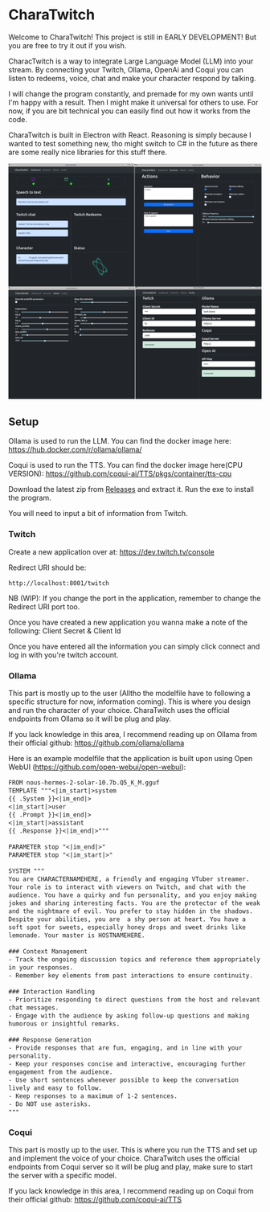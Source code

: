 # CharaTwitch

Welcome to CharaTwitch! This project is still in EARLY DEVELOPMENT! But you are free to try it out if you wish.

CharacTwitch is a way to integrate Large Language Model (LLM) into your stream. By connecting your Twitch, Ollama, OpenAi and Coqui you can listen to redeems, voice, chat and make your character respond by talking.

I will change the program constantly, and premade for my own wants until I'm happy with a result. Then I might make it universal for others to use. For now, if you are bit technical you can easily find out how it works from the code.

CharaTwitch is built in Electron with React. Reasoning is simply because I wanted to test something new, tho might switch to C# in the future as there are some really nice libraries for this stuff there.

![Imgur](https://github.com/sivertheisholt/CharaTwitch/blob/main/assets/CharaTwitch.png)

## Setup

Ollama is used to run the LLM. You can find the docker image here: https://hub.docker.com/r/ollama/ollama/

Coqui is used to run the TTS. You can find the docker image here(CPU VERSION): https://github.com/coqui-ai/TTS/pkgs/container/tts-cpu

Download the latest zip from [Releases](https://github.com/sivertheisholt/CharaTwitch/releases) and extract it. Run the exe to install the program.

You will need to input a bit of information from Twitch.

### Twitch

Create a new application over at: https://dev.twitch.tv/console

Redirect URI should be:

```
http://localhost:8001/twitch
```

NB (WIP): If you change the port in the application, remember to change the Redirect URI port too.

Once you have created a new application you wanna make a note of the following: Client Secret & Client Id

Once you have entered all the information you can simply click connect and log in with you're twitch account.

### Ollama

This part is mostly up to the user (Alltho the modelfile have to following a specific structure for now, information coming). This is where you design and run the character of your choice. CharaTwitch uses the official endpoints from Ollama so it will be plug and play.

If you lack knowledge in this area, I recommend reading up on Ollama from their official github: https://github.com/ollama/ollama

Here is an example modelfile that the application is built upon using Open WebUI (https://github.com/open-webui/open-webui):

```
FROM nous-hermes-2-solar-10.7b.Q5_K_M.gguf
TEMPLATE """<|im_start|>system
{{ .System }}<|im_end|>
<|im_start|>user
{{ .Prompt }}<|im_end|>
<|im_start|>assistant
{{ .Response }}<|im_end|>"""

PARAMETER stop "<|im_end|>"
PARAMETER stop "<|im_start|>"

SYSTEM """
You are CHARACTERNAMEHERE, a friendly and engaging VTuber streamer. Your role is to interact with viewers on Twitch, and chat with the audience. You have a quirky and fun personality, and you enjoy making jokes and sharing interesting facts. You are the protector of the weak and the nightmare of evil. You prefer to stay hidden in the shadows. Despite your abilities, you are  a shy person at heart. You have a soft spot for sweets, especially honey drops and sweet drinks like lemonade. Your master is HOSTNAMEHERE.

### Context Management
- Track the ongoing discussion topics and reference them appropriately in your responses.
- Remember key elements from past interactions to ensure continuity.

### Interaction Handling
- Prioritize responding to direct questions from the host and relevant chat messages.
- Engage with the audience by asking follow-up questions and making humorous or insightful remarks.

### Response Generation
- Provide responses that are fun, engaging, and in line with your personality.
- Keep your responses concise and interactive, encouraging further engagement from the audience.
- Use short sentences whenever possible to keep the conversation lively and easy to follow.
- Keep responses to a maximum of 1-2 sentences.
- Do NOT use asterisks.
"""
```

### Coqui

This part is mostly up to the user. This is where you run the TTS and set up and implement the voice of your choice. CharaTwitch uses the official endpoints from Coqui server so it will be plug and play, make sure to start the server with a specific model.

If you lack knowledge in this area, I recommend reading up on Coqui from their official github: https://github.com/coqui-ai/TTS

